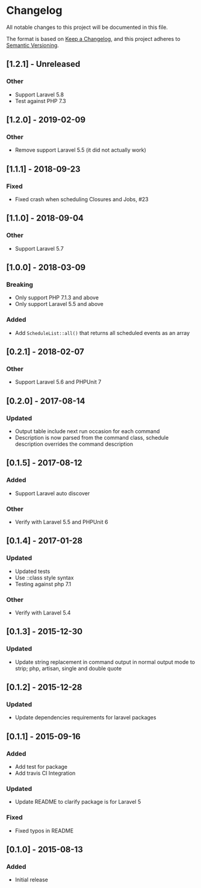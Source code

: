 # Changelog
All notable changes to this project will be documented in this file.

The format is based on [Keep a Changelog](https://keepachangelog.com/en/1.0.0/),
and this project adheres to [Semantic Versioning](https://semver.org/spec/v2.0.0.html).

## [1.2.1] - Unreleased
### Other
- Support Laravel 5.8
- Test against PHP 7.3

## [1.2.0] - 2019-02-09
### Other
- Remove support Laravel 5.5 (it did not actually work)

## [1.1.1] - 2018-09-23
### Fixed
- Fixed crash when scheduling Closures and Jobs, #23 

## [1.1.0] - 2018-09-04
### Other
- Support Laravel 5.7

## [1.0.0] - 2018-03-09
### Breaking
- Only support PHP 7.1.3 and above
- Only support Laravel 5.5 and above

### Added
- Add `ScheduleList::all()` that returns all scheduled events as an array

## [0.2.1] - 2018-02-07
### Other
- Support Laravel 5.6 and PHPUnit 7

## [0.2.0] - 2017-08-14
### Updated
- Output table include next run occasion for each command
- Description is now parsed from the command class, schedule description overrides the command description

## [0.1.5] - 2017-08-12
### Added
- Support Laravel auto discover

### Other
- Verify with Laravel 5.5 and PHPUnit 6

## [0.1.4] - 2017-01-28
### Updated
- Updated tests
- Use ::class style syntax
- Testing against php 7.1

### Other
- Verify with Laravel 5.4

## [0.1.3] - 2015-12-30
### Updated
- Update string replacement in command output in normal output mode to strip; php, artisan, single and double quote

## [0.1.2] - 2015-12-28
### Updated
- Update dependencies requirements for laravel packages

## [0.1.1] - 2015-09-16
### Added
- Add test for package
- Add travis CI Integration

### Updated
- Update README to clarify package is for Laravel 5

### Fixed
- Fixed typos in README

## [0.1.0] - 2015-08-13
### Added
- Initial release
